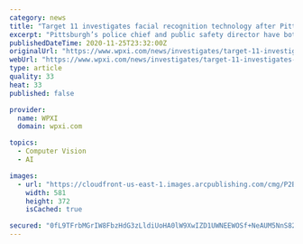 ```yaml
---
category: news
title: "Target 11 investigates facial recognition technology after Pittsburgh restricts use"
excerpt: "Pittsburgh’s police chief and public safety director have both said that facial recognition technology is an important tool for law enforcement to help solve crimes."
publishedDateTime: 2020-11-25T23:32:00Z
originalUrl: "https://www.wpxi.com/news/investigates/target-11-investigates-facial-recognition-technology-after-pittsburgh-restricts-use/4ZTPG75C4ZEQTI4HNHL7WRJ3FQ/"
webUrl: "https://www.wpxi.com/news/investigates/target-11-investigates-facial-recognition-technology-after-pittsburgh-restricts-use/4ZTPG75C4ZEQTI4HNHL7WRJ3FQ/"
type: article
quality: 33
heat: 33
published: false

provider:
  name: WPXI
  domain: wpxi.com

topics:
  - Computer Vision
  - AI

images:
  - url: "https://cloudfront-us-east-1.images.arcpublishing.com/cmg/P2BEJBZ3JIQNKUXJ46A5TTUJIE.jpg"
    width: 581
    height: 372
    isCached: true

secured: "0fL9TFrbMGrIW8FbzHdG3zLldiUoHA0lW9XwIZD1UWNEEWOSf+NeAUM5NnS82w9DdmknMIAtMZmYhNOo6guQM+4+oygacIgVs6JDC3JY3OQ9Pyt2aRasGd9oLyodHEhTc6ZzAQRf1gg6XEInL/b+OiWtjLQCV8IVyNs2RYkJotBrqqAhObUXV4jGCM0BR+4QWlAl6B6Pa8JXM/lDsFgzt4S4twE6hT4S5+qlmZHrs+tqAQaD61wSM2VKTNhx9AQmQs9SuFAfK3b75n8/PKKw3z6TyaGwsE20A8iqllfvhvFzumgCGBIxB4bBM+NjttBL7qf32rypRgd63yyWblPqiilbJMpLtAmWFUtdlTSzojc=;obfWjQ32t/gn0OIX2BAPPw=="
---
```


